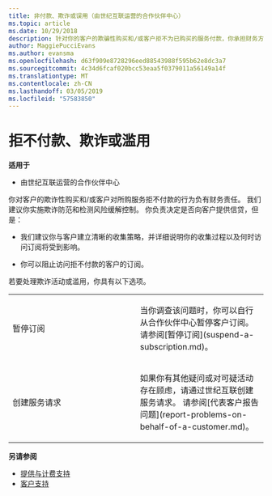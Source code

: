 ```yaml
---
title: 非付款、欺诈或误用（由世纪互联运营的合作伙伴中心）
ms.topic: article
ms.date: 10/29/2018
description: 针对你的客户的欺骗性购买和/或客户拒不为已购买的服务付款，你承担财务方面的责任；因此，我们建议你实施欺诈防范和检测风险缓解控制。
author: MaggiePucciEvans
ms.author: evansma
ms.openlocfilehash: d63f909e8728296eed88543988f595b62e8dc3a7
ms.sourcegitcommit: 4c34d6fcaf020bcc53eaa5f0379011a56149a14f
ms.translationtype: MT
ms.contentlocale: zh-CN
ms.lasthandoff: 03/05/2019
ms.locfileid: "57583850"
---
```

# <a name="non-payment-fraud-or-misuse"></a>拒不付款、欺诈或滥用

**适用于**

-   由世纪互联运营的合作伙伴中心

你对客户的欺诈性购买和/或客户对所购服务拒不付款的行为负有财务责任。 我们建议你实施欺诈防范和检测风险缓解控制。 你负责决定是否向客户提供信贷，但是：

-   我们建议你与客户建立清晰的收集策略，并详细说明你的收集过程以及何时访问订阅将受到影响。

-   你可以阻止访问拒不付款的客户的订阅。


若要处理欺诈活动或滥用，你具有以下选项。

<table>
<colgroup>
<col width="50%" />
<col width="50%" />
</colgroup>
<tbody>
<tr class="odd">
<td>暂停订阅</td>
<td><p>当你调查该问题时，你可以自行从合作伙伴中心暂停客户订阅。 请参阅[暂停订阅](suspend-a-subscription.md)。</p></td>
</tr>
<tr class="even">
<td>创建服务请求</td>
<td><p>如果你有其他疑问或对可疑活动存在顾虑，请通过世纪互联创建服务请求。 请参阅[代表客户报告问题](report-problems-on-behalf-of-a-customer.md)。</p></td>
</tr>
</tbody>
</table>

**另请参阅**

-   [提供与计费支持](provide-billing-support.md)
-   [客户支持](customer-support.md) 

 




